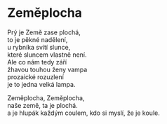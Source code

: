 # Zeměplocha

Prý je Země zase plochá,  
to je pěkné nadělení,  
u rybníka svítí slunce,  
které sluncem vlastně není.  
Ale co nám tedy září  
žhavou touhou ženy vampa  
prozaické rozuzlení  
je to jedna velká lampa.

Zeměplocha, Zeměplocha,  
naše země, ta je plochá.  
a je hlupák každým coulem,
kdo si myslí, že je koule.


